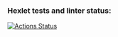 ### Hexlet tests and linter status:
[![Actions Status](https://github.com/xAlexVito/frontend-project-44/actions/workflows/hexlet-check.yml/badge.svg)](https://github.com/xAlexVito/frontend-project-44/actions)